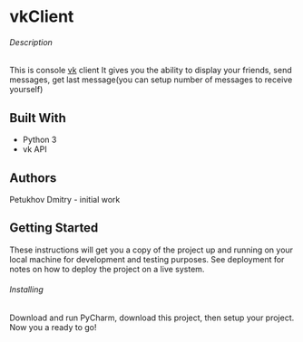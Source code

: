 # vkClient
###### Description
This is console [vk](vk.com/) client
It gives you the ability to display your friends, send messages, get last message(you can setup number of messages to receive yourself)

## Built With
- Python 3
- vk API 

## Authors
Petukhov Dmitry - initial work

## Getting Started
These instructions will get you a copy of the project up and running on your local machine for development and testing purposes. See deployment for notes on how to deploy the project on a live system.

###### Installing
Download and run PyCharm, download this project, then setup your project. Now you a ready to go!


